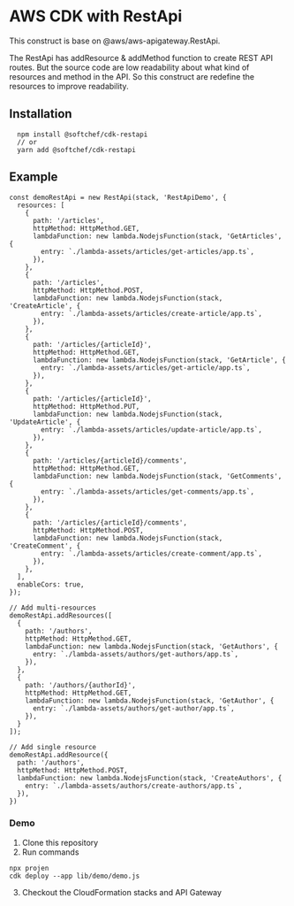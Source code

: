 # AWS CDK with RestApi

This construct is base on @aws/aws-apigateway.RestApi.

The RestApi has addResource & addMethod function to create REST API routes. But the source code are low readability about what kind of resources and method in the API. So this construct are redefine the resources to improve readability.

## Installation

```
  npm install @softchef/cdk-restapi
  // or
  yarn add @softchef/cdk-restapi
```

## Example
```
const demoRestApi = new RestApi(stack, 'RestApiDemo', {
  resources: [
    {
      path: '/articles',
      httpMethod: HttpMethod.GET,
      lambdaFunction: new lambda.NodejsFunction(stack, 'GetArticles', {
        entry: `./lambda-assets/articles/get-articles/app.ts`,
      }),
    },
    {
      path: '/articles',
      httpMethod: HttpMethod.POST,
      lambdaFunction: new lambda.NodejsFunction(stack, 'CreateArticle', {
        entry: `./lambda-assets/articles/create-article/app.ts`,
      }),
    },
    {
      path: '/articles/{articleId}',
      httpMethod: HttpMethod.GET,
      lambdaFunction: new lambda.NodejsFunction(stack, 'GetArticle', {
        entry: `./lambda-assets/articles/get-article/app.ts`,
      }),
    },
    {
      path: '/articles/{articleId}',
      httpMethod: HttpMethod.PUT,
      lambdaFunction: new lambda.NodejsFunction(stack, 'UpdateArticle', {
        entry: `./lambda-assets/articles/update-article/app.ts`,
      }),
    },
    {
      path: '/articles/{articleId}/comments',
      httpMethod: HttpMethod.GET,
      lambdaFunction: new lambda.NodejsFunction(stack, 'GetComments', {
        entry: `./lambda-assets/articles/get-comments/app.ts`,
      }),
    },
    {
      path: '/articles/{articleId}/comments',
      httpMethod: HttpMethod.POST,
      lambdaFunction: new lambda.NodejsFunction(stack, 'CreateComment', {
        entry: `./lambda-assets/articles/create-comment/app.ts`,
      }),
    },
  ],
  enableCors: true,
});

// Add multi-resources
demoRestApi.addResources([
  {
    path: '/authors',
    httpMethod: HttpMethod.GET,
    lambdaFunction: new lambda.NodejsFunction(stack, 'GetAuthors', {
      entry: `./lambda-assets/authors/get-authors/app.ts`,
    }),
  },
  {
    path: '/authors/{authorId}',
    httpMethod: HttpMethod.GET,
    lambdaFunction: new lambda.NodejsFunction(stack, 'GetAuthor', {
      entry: `./lambda-assets/authors/get-author/app.ts`,
    }),
  }
]);

// Add single resource
demoRestApi.addResource({
  path: '/authors',
  httpMethod: HttpMethod.POST,
  lambdaFunction: new lambda.NodejsFunction(stack, 'CreateAuthors', {
    entry: `./lambda-assets/authors/create-authors/app.ts`,
  }),
})

```



### Demo

1. Clone this repository
2. Run commands
```
npx projen
cdk deploy --app lib/demo/demo.js
```
3. Checkout the CloudFormation stacks and API Gateway
